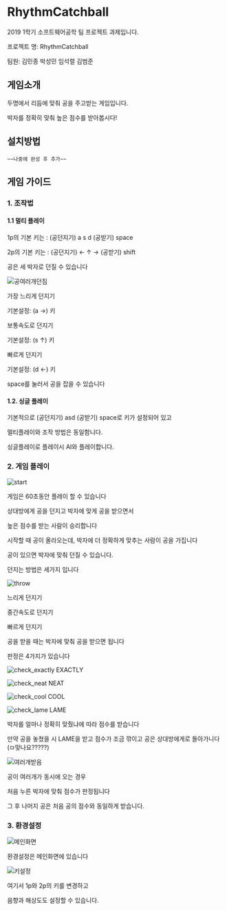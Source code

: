 # RhythmCatchball
2019 1학기 소프트웨어공학 팀 프로젝트 과제입니다. 

프로젝트 명: RhythmCatchball

팀원: 김민종 박성민 임석렬 김범준

## 게임소개

두명에서 리듬에 맞춰 공을 주고받는 게임입니다.

박자를 정확히 맞춰 높은 점수를 받아봅시다!

## 설치방법
```
~~나중에 완성 후 추가~~
```


## 게임 가이드
### 1. 조작법
#### 1.1 멀티 플레이

1p의 기본 키는 : (공던지기) a s d (공받기) space

2p의 기본 키는 : (공던지기) ← ↑ → (공받기) shift


공은 세 박자로 던질 수 있습니다

![공여러개던짐](https://user-images.githubusercontent.com/50068946/59751333-4a9f3c00-92bb-11e9-83a0-1dcb31546fd4.gif)

가장 느리게 던지기

  기본설정: (a →) 키


보통속도로 던지기

  기본설정: (s ↑) 키

빠르게 던지기

  기본설정: (d ←) 키

space를 눌러서 공을 잡을 수 있습니다



#### 1.2. 싱글 플레이
기본적으로 (공던지기) asd (공받기) space로 키가 설정되어 있고

멀티플레이와 조작 방법은 동일함니다. 

싱글플레이로 플레이시 AI와 플레이합니다. 





### 2. 게임 플레이
![start](https://user-images.githubusercontent.com/50068946/59751330-4a06a580-92bb-11e9-88ae-3d641ef0d80e.gif)

게임은 60초동안 플레이 할 수 있습니다

상대방에게 공을 던지고 박자에 맞게 공을 받으면서 

높은 점수를 받는 사람이 승리합니다

시작할 때 공이 올라오는데, 박자에 더 정확하게 맞추는 사람이 공을 가집니다



공이 있으면 박자에 맞춰 던질 수 있습니다. 

던지는 방법은 세가지 입니다

![throw](https://user-images.githubusercontent.com/50068946/59751331-4a06a580-92bb-11e9-9252-5ffeadc8bc94.gif)

느리게 던지기

중간속도로 던지기

빠르게 던지기


공을 받을 때는 박자에 맞춰 공을 받으면 됩니다

판정은 4가지가 있습니다

![check_exactly](https://user-images.githubusercontent.com/50068946/59751325-496e0f00-92bb-11e9-8b1c-6cfc7a579354.png)
EXACTLY

![check_neat](https://user-images.githubusercontent.com/50068946/59751327-496e0f00-92bb-11e9-8e37-f9044444e2e4.png)
NEAT

![check_cool](https://user-images.githubusercontent.com/50068946/59751324-48d57880-92bb-11e9-99fa-e85b518f43f3.png)
COOL

![check_lame](https://user-images.githubusercontent.com/50068946/59751326-496e0f00-92bb-11e9-98c9-c50b4489fd74.png)
LAME


박자를 얼마나 정확히 맞췄냐에 따라 점수를 받습니다

만약 공을 놓쳤을 시 LAME을 받고 점수가 조금 깎이고 공은 상대방에게로 돌아가니다 (ㅁ맞나요?????)

![여러개받음](https://user-images.githubusercontent.com/50068946/59751336-4b37d280-92bb-11e9-94dd-cf7b59dfc6c6.gif)

공이 여러개가 동시에 오는 경우

처음 누른 박자에 맞춰 점수가 판정됩니다

그 후 나머지 공은 처음 공의 점수와 동일하게 받습니다. 


### 3. 환경설정
![메인화면](https://user-images.githubusercontent.com/50068946/59751335-4a9f3c00-92bb-11e9-9b4f-98988dc89903.PNG)

환경설정은 메인화면에 있습니다


![키설정](https://user-images.githubusercontent.com/50068946/59751338-4b37d280-92bb-11e9-92c1-0372ec55ea36.PNG)


여기서 1p와 2p의 키를 변경하고

음향과 해상도도 설정할 수 있습니다. 













